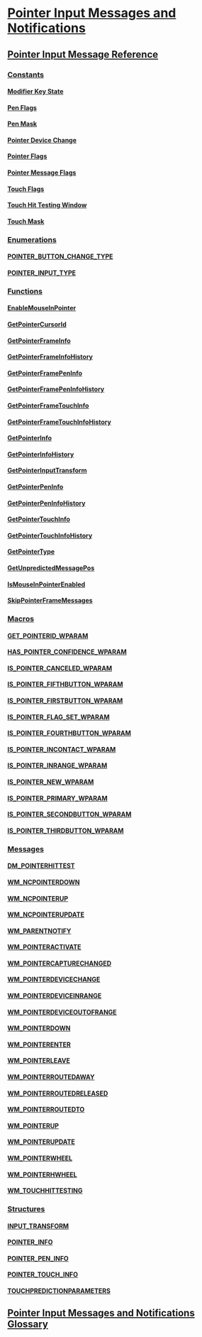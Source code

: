 # [Pointer Input Messages and Notifications](messages-and-notifications.md)
## [Pointer Input Message Reference](wmpointer-reference.md)
### [Constants](constants.md)
#### [Modifier Key State](modifier-key-states-constants.md)
#### [Pen Flags](pen-flags-constants.md)
#### [Pen Mask](pen-mask-constants.md)
#### [Pointer Device Change](pointer-device-change-constants.md)
#### [Pointer Flags](pointer-flags-contants.md)
#### [Pointer Message Flags](pointer-message-flags.md)
#### [Touch Flags](touch-flags-constants.md)
#### [Touch Hit Testing Window](touch-hit-testing-window-constants.md)
#### [Touch Mask](touch-mask-constants.md)
### [Enumerations](enums.md)
#### [POINTER_BUTTON_CHANGE_TYPE](pointer-button-change-type.md)
#### [POINTER_INPUT_TYPE](pointer-input-type-enum.md)
### [Functions](functions.md)
#### [EnableMouseInPointer](enablemouseinpointer.md)
#### [GetPointerCursorId](getpointercursorid.md)
#### [GetPointerFrameInfo](getpointerframeinfo.md)
#### [GetPointerFrameInfoHistory](getpointerframeinfohistory.md)
#### [GetPointerFramePenInfo](getpointerframepeninfo.md)
#### [GetPointerFramePenInfoHistory](getpointerframepeninfohistory.md)
#### [GetPointerFrameTouchInfo](getpointerframetouchinfo.md)
#### [GetPointerFrameTouchInfoHistory](getpointerframetouchinfohistory.md)
#### [GetPointerInfo](getpointerinfo.md)
#### [GetPointerInfoHistory](getpointerinfohistory.md)
#### [GetPointerInputTransform](getpointerinputtransform.md)
#### [GetPointerPenInfo](getpointerpeninfo.md)
#### [GetPointerPenInfoHistory](getpointerpeninfohistory.md)
#### [GetPointerTouchInfo](getpointertouchinfo.md)
#### [GetPointerTouchInfoHistory](getpointertouchinfohistory.md)
#### [GetPointerType](getpointertype.md)
#### [GetUnpredictedMessagePos](getunpredictedmessagepos.md)
#### [IsMouseInPointerEnabled](ismouseinpointerenabled.md)
#### [SkipPointerFrameMessages](skippointerframemessages.md)
### [Macros](macros.md)
#### [GET_POINTERID_WPARAM](get-pointerid-wparam.md)
#### [HAS_POINTER_CONFIDENCE_WPARAM](has-pointer-confidence-wparam.md)
#### [IS_POINTER_CANCELED_WPARAM](is-pointer-canceled-wparam.md)
#### [IS_POINTER_FIFTHBUTTON_WPARAM](is-pointer-fifthbutton-wparam.md)
#### [IS_POINTER_FIRSTBUTTON_WPARAM](is-pointer-firstbutton-wparam.md)
#### [IS_POINTER_FLAG_SET_WPARAM](is-pointer-flag-set-wparam.md)
#### [IS_POINTER_FOURTHBUTTON_WPARAM](is-pointer-fourthbutton-wparam.md)
#### [IS_POINTER_INCONTACT_WPARAM](is-pointer-incontact-wparam.md)
#### [IS_POINTER_INRANGE_WPARAM](is-pointer-inrange-wparam.md)
#### [IS_POINTER_NEW_WPARAM](is-pointer-new-wparam.md)
#### [IS_POINTER_PRIMARY_WPARAM](is-pointer-primary-wparam.md)
#### [IS_POINTER_SECONDBUTTON_WPARAM](is-pointer-secondbutton-wparam.md)
#### [IS_POINTER_THIRDBUTTON_WPARAM](is-pointer-thirdbutton-wparam.md)
### [Messages](messages.md)
#### [DM_POINTERHITTEST](dm-pointerhittest.md)
#### [WM_NCPOINTERDOWN](wm-ncpointerdown.md)
#### [WM_NCPOINTERUP](wm-ncpointerup.md)
#### [WM_NCPOINTERUPDATE](wm-ncpointerupdate.md)
#### [WM_PARENTNOTIFY](wm-parentnotify.md)
#### [WM_POINTERACTIVATE](wm-pointeractivate.md)
#### [WM_POINTERCAPTURECHANGED](wm-pointercapturechanged.md)
#### [WM_POINTERDEVICECHANGE](wm-pointerdevicechange.md)
#### [WM_POINTERDEVICEINRANGE](wm-pointerdeviceinrange.md)
#### [WM_POINTERDEVICEOUTOFRANGE](wm-pointerdeviceoutofrange.md)
#### [WM_POINTERDOWN](wm-pointerdown.md)
#### [WM_POINTERENTER](wm-pointerenter.md)
#### [WM_POINTERLEAVE](wm-pointerleave.md)
#### [WM_POINTERROUTEDAWAY](wm-pointerroutedaway.md)
#### [WM_POINTERROUTEDRELEASED](wm-pointerroutedreleased.md)
#### [WM_POINTERROUTEDTO](wm-pointerroutedto.md)
#### [WM_POINTERUP](wm-pointerup.md)
#### [WM_POINTERUPDATE](wm-pointerupdate.md)
#### [WM_POINTERWHEEL](wm-pointerwheel.md)
#### [WM_POINTERHWHEEL](wm-pointerhwheel.md)
#### [WM_TOUCHHITTESTING](wm-touchhittesting.md)
### [Structures](structures.md)
#### [INPUT_TRANSFORM](input-transform.md)
#### [POINTER_INFO](pointer-info-struct.md)
#### [POINTER_PEN_INFO](pointer-pen-info-struct.md)
#### [POINTER_TOUCH_INFO](pointer-touch-info-struct.md)
#### [TOUCHPREDICTIONPARAMETERS](touchpredictionparameters-struct.md)
## [Pointer Input  Messages and Notifications Glossary](wmpointer-glossary.md)

